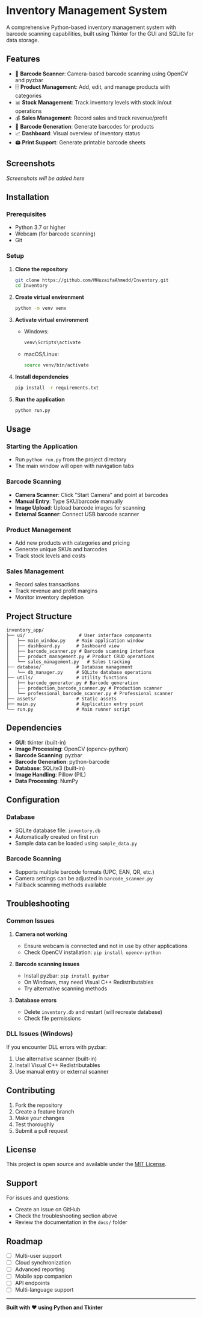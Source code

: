 # Inventory Management System

A comprehensive Python-based inventory management system with barcode scanning capabilities, built using Tkinter for the GUI and SQLite for data storage.

## Features

- 📱 **Barcode Scanner**: Camera-based barcode scanning using OpenCV and pyzbar
- 🗄️ **Product Management**: Add, edit, and manage products with categories
- 📊 **Stock Management**: Track inventory levels with stock in/out operations
- 💰 **Sales Management**: Record sales and track revenue/profit
- 🔲 **Barcode Generation**: Generate barcodes for products
- 📈 **Dashboard**: Visual overview of inventory status
- 🖨️ **Print Support**: Generate printable barcode sheets

## Screenshots

*Screenshots will be added here*

## Installation

### Prerequisites

- Python 3.7 or higher
- Webcam (for barcode scanning)
- Git

### Setup

1. **Clone the repository**
   ```bash
   git clone https://github.com/MHuzaifaAhmedd/Inventory.git
   cd Inventory
   ```

2. **Create virtual environment**
   ```bash
   python -m venv venv
   ```

3. **Activate virtual environment**
   - Windows:
     ```bash
     venv\Scripts\activate
     ```
   - macOS/Linux:
     ```bash
     source venv/bin/activate
     ```

4. **Install dependencies**
   ```bash
   pip install -r requirements.txt
   ```

5. **Run the application**
   ```bash
   python run.py
   ```

## Usage

### Starting the Application
- Run `python run.py` from the project directory
- The main window will open with navigation tabs

### Barcode Scanning
- **Camera Scanner**: Click "Start Camera" and point at barcodes
- **Manual Entry**: Type SKU/barcode manually
- **Image Upload**: Upload barcode images for scanning
- **External Scanner**: Connect USB barcode scanner

### Product Management
- Add new products with categories and pricing
- Generate unique SKUs and barcodes
- Track stock levels and costs

### Sales Management
- Record sales transactions
- Track revenue and profit margins
- Monitor inventory depletion

## Project Structure

```
inventory_app/
├── ui/                    # User interface components
│   ├── main_window.py    # Main application window
│   ├── dashboard.py      # Dashboard view
│   ├── barcode_scanner.py # Barcode scanning interface
│   ├── product_management.py # Product CRUD operations
│   └── sales_management.py   # Sales tracking
├── database/             # Database management
│   └── db_manager.py     # SQLite database operations
├── utils/                # Utility functions
│   ├── barcode_generator.py # Barcode generation
│   ├── production_barcode_scanner.py # Production scanner
│   └── professional_barcode_scanner.py # Professional scanner
├── assets/               # Static assets
├── main.py               # Application entry point
└── run.py                # Main runner script
```

## Dependencies

- **GUI**: tkinter (built-in)
- **Image Processing**: OpenCV (opencv-python)
- **Barcode Scanning**: pyzbar
- **Barcode Generation**: python-barcode
- **Database**: SQLite3 (built-in)
- **Image Handling**: Pillow (PIL)
- **Data Processing**: NumPy

## Configuration

### Database
- SQLite database file: `inventory.db`
- Automatically created on first run
- Sample data can be loaded using `sample_data.py`

### Barcode Scanning
- Supports multiple barcode formats (UPC, EAN, QR, etc.)
- Camera settings can be adjusted in `barcode_scanner.py`
- Fallback scanning methods available

## Troubleshooting

### Common Issues

1. **Camera not working**
   - Ensure webcam is connected and not in use by other applications
   - Check OpenCV installation: `pip install opencv-python`

2. **Barcode scanning issues**
   - Install pyzbar: `pip install pyzbar`
   - On Windows, may need Visual C++ Redistributables
   - Try alternative scanning methods

3. **Database errors**
   - Delete `inventory.db` and restart (will recreate database)
   - Check file permissions

### DLL Issues (Windows)
If you encounter DLL errors with pyzbar:
1. Use alternative scanner (built-in)
2. Install Visual C++ Redistributables
3. Use manual entry or external scanner

## Contributing

1. Fork the repository
2. Create a feature branch
3. Make your changes
4. Test thoroughly
5. Submit a pull request

## License

This project is open source and available under the [MIT License](LICENSE).

## Support

For issues and questions:
- Create an issue on GitHub
- Check the troubleshooting section above
- Review the documentation in the `docs/` folder

## Roadmap

- [ ] Multi-user support
- [ ] Cloud synchronization
- [ ] Advanced reporting
- [ ] Mobile app companion
- [ ] API endpoints
- [ ] Multi-language support

---

**Built with ❤️ using Python and Tkinter**
